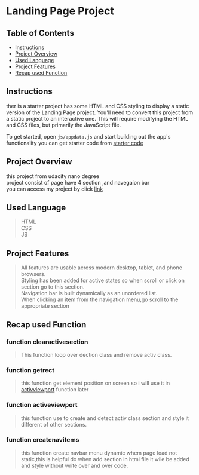 # Landing Page Project

## Table of Contents

* [Instructions](#instructions)
* [Project Overview](#Project-Overview)
* [Used Language](#Used-Language)
* [Project Features](#Project-Features)
* [Recap used Function](#Recap-used-Function)

## Instructions

ther is a starter project has some HTML and CSS styling to display a static version of the Landing Page project.
You'll need to convert this project from a static project to an interactive one. This will require modifying the HTML and CSS files, but primarily the JavaScript file.

To get started, open `js/appdata.js` and start building out the app's functionality
you can get starter code from [starter code](https://github.com/udacity/fend/tree/refresh-2019/projects/landing-page)
## Project Overview
this project from udacity nano degree<br>
project consist of page have 4 section ,and navegaion bar<br>
you can access my project by click [link](https://yehia-khaled.github.io/Project_Landing_Page/)


## Used Language 
> HTML<br>
> CSS<br>
> JS<br>

## Project Features
> All features are usable across modern desktop, tablet, and phone browsers.<br>
> Styling has been added for active states so when scroll or click on section go to this section.<br>
> Navigation bar is built dynamically as an unordered list.<br>
> When clicking an item from the navigation menu,go scroll to the appropriate section<br>
## Recap used Function
### function clearactivesection
>This function loop over dection class and remove activ class.<br>

### function getrect
> this function get element position on screen so i will use it in [activviewport](#function-activeviewport) function later<br>

### function activeviewport
> this function use to create and detect activ class section and style it different of other sections.<br>

### function createnavitems
> this function create navbar menu dynamic whem page load not static,this is helpful do when add section in html file it wile be added and style without write over and over code.<br>


<!--[#Recap]: #Recap-->